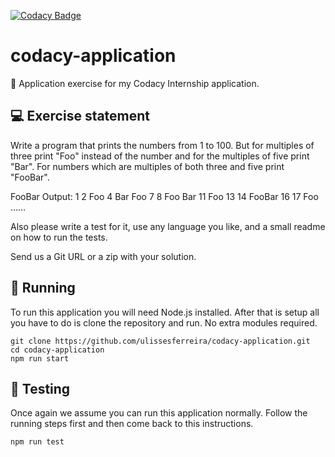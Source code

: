[![Codacy Badge](https://api.codacy.com/project/badge/Grade/903194d4bdec4013899f691ae8020236)](https://www.codacy.com/app/ulissesferreira/codacy-application?utm_source=github.com&amp;utm_medium=referral&amp;utm_content=ulissesferreira/codacy-application&amp;utm_campaign=Badge_Grade)

# codacy-application

👾 Application exercise for my Codacy Internship application.

## 💻 Exercise statement

Write a program that prints the numbers from 1 to 100. But for multiples of three print "Foo" instead of the number and for the multiples of five print "Bar". For numbers which are multiples of both three and five print "FooBar".

FooBar
Output: 1 2 Foo 4 Bar Foo 7 8 Foo Bar 11 Foo 13 14 FooBar 16 17 Foo ……

Also please write a test for it, use any language you like, and a small readme on how to run the tests.

Send us a Git URL or a zip with your solution.

## 🏃‍ Running

To run this application you will need Node.js installed. After that is setup all you have to do is clone the repository and run. No extra modules required.

```console
git clone https://github.com/ulissesferreira/codacy-application.git
cd codacy-application
npm run start
```

## 🚦 Testing

Once again we assume you can run this application normally. Follow the running steps first and then come back to this instructions.

```console
npm run test
```